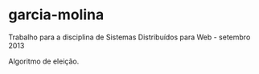 garcia-molina
=============

Trabalho para a disciplina de Sistemas Distribuídos para Web - setembro 2013

Algoritmo de eleição.
